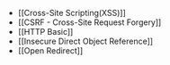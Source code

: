 - [[Cross-Site Scripting(XSS)]]
- [[CSRF - Cross-Site Request Forgery]]
- [[HTTP Basic]]
- [[Insecure Direct Object Reference]]
- [[Open Redirect]]

